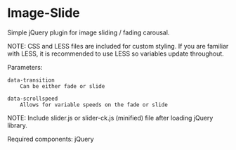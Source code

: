 Image-Slide
===========

Simple jQuery plugin for image sliding / fading carousal. 


NOTE: CSS and LESS files are included for custom styling.  If you are familiar with LESS, it is recommended to use LESS so variables update throughout. 


Parameters: 

	data-transition
		Can be either fade or slide

	data-scrollspeed
		Allows for variable speeds on the fade or slide
	
	

NOTE:  Include slider.js or slider-ck.js (minified) file after loading jQuery library.


Required components:
jQuery